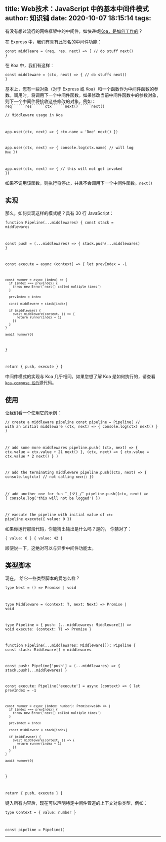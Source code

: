 
title: Web技术：JavaScript 中的基本中间件模式
author: 知识铺
date: 2020-10-07 18:15:14
tags: 
---
 有没有想过流行的网络框架中的中间件，如快递或[Koa，是如何工作的](https://zshipu.com/t?url=https://koajs.com/)？

在 Express 中，我们有具有此签名的中间件功能：

 <code>const middleare = (req, res, next) => {
  // do stuff
  next()
}</code> 

在 Koa 中，我们有这样：

 <code>const middleware = (ctx, next) => {
  // do stuffs
  next()
}</code> 

基本上，您有一些对象（对于 Express 或 Koa）和一个函数作为中间件函数的参数。调用时，将调用下一个中间件函数。如果修改当前中间件函数中的参数对象，则下一个中间件将接收这些修改的对象。例如：```req``````res``````ctx``````next()``````next()```

 <code>// Middleware usage in Koa

app.use((ctx, next) => {
  ctx.name = 'Doe'
  next()
})

app.use((ctx, next) => {
  console.log(ctx.name) // will log `Doe`
})

app.use((ctx, next) => {
  // this will not get invoked
})</code> 

如果不调用该函数，则执行将停止，并且不会调用下一个中间件函数。```next()```

## [](#implementation)实现

那么，如何实现这样的模式呢？具有 30 行 JavaScript：

 <code>function Pipeline(...middlewares) {
  const stack = middlewares

  const push = (...middlewares) => {
    stack.push(...middlewares)
  }

  const execute = async (context) => {
    let prevIndex = -1

    const runner = async (index) => {
      if (index === prevIndex) {
        throw new Error('next() called multiple times')
      }

      prevIndex = index

      const middleware = stack[index]

      if (middleware) {
        await middleware(context, () => {
          return runner(index + 1)
        })
      }
    }

    await runner(0)
  }

  return { push, execute }
}</code> 

中间件模式的实现与 Koa 几乎相同。如果您想了解 Koa 是如何执行的，请查看[```koa-compose 包的```](https://zshipu.com/t?url=https://github.com/koajs/compose/blob/master/index.js#L31-L47)源代码。

## [](#usage)使用

让我们看一个使用它的示例：

 <code>// create a middleware pipeline
const pipeline = Pipeline(
  // with an initial middleware
  (ctx, next) => {
    console.log(ctx)
    next()
  }
)

// add some more middlewares
pipeline.push(
  (ctx, next) => {
    ctx.value = ctx.value + 21
    next()
  },
  (ctx, next) => {
    ctx.value = ctx.value * 2
    next()
  }
)

// add the terminating middleware
pipeline.push((ctx, next) => {
  console.log(ctx)
  // not calling `next()`
})

// add another one for fun ¯\_(ツ)_/¯
pipeline.push((ctx, next) => {
  console.log('this will not be logged')
})

// execute the pipeline with initial value of `ctx`
pipeline.execute({ value: 0 })</code> 

如果你运行那段代码，你能猜出输出是什么吗？是的， 你猜对了：

 <code>{ value: 0 }
{ value: 42 }</code> 

顺便说一下，这绝对可以与异步中间件功能太。

## [](#typescript)类型脚本

现在， 给它一些类型脚本的爱怎么样？

 <code>type Next = () => Promise<void> | void

type Middleware<T> = (context: T, next: Next) => Promise<void> | void

type Pipeline<T> = {
  push: (...middlewares: Middleware<T>[]) => void
  execute: (context: T) => Promise<void>
}

function Pipeline<T>(...middlewares: Middleware<T>[]): Pipeline<T> {
  const stack: Middleware<T>[] = middlewares

  const push: Pipeline<T>['push'] = (...middlewares) => {
    stack.push(...middlewares)
  }

  const execute: Pipeline<T>['execute'] = async (context) => {
    let prevIndex = -1

    const runner = async (index: number): Promise<void> => {
      if (index === prevIndex) {
        throw new Error('next() called multiple times')
      }

      prevIndex = index

      const middleware = stack[index]

      if (middleware) {
        await middleware(context, () => {
          return runner(index + 1)
        })
      }
    }

    await runner(0)
  }

  return { push, execute }
}</code> 

键入所有内容后，现在可以声明特定中间件管道的上下文对象类型，例如：

 <code>type Context = {
  value: number
}

const pipeline = Pipeline<Context>()</code> 

* * *

